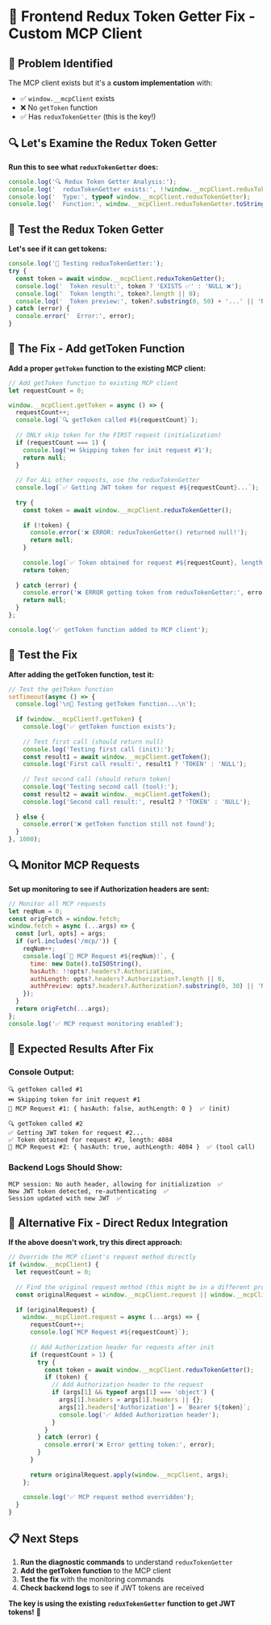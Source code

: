 # 🔧 Frontend Redux Token Getter Fix - Custom MCP Client

## 🎯 Problem Identified
The MCP client exists but it's a **custom implementation** with:
- ✅ `window.__mcpClient` exists
- ❌ No `getToken` function
- ✅ Has `reduxTokenGetter` (this is the key!)

## 🔍 Let's Examine the Redux Token Getter

**Run this to see what `reduxTokenGetter` does:**

```javascript
console.log('🔍 Redux Token Getter Analysis:');
console.log('  reduxTokenGetter exists:', !!window.__mcpClient.reduxTokenGetter);
console.log('  Type:', typeof window.__mcpClient.reduxTokenGetter);
console.log('  Function:', window.__mcpClient.reduxTokenGetter.toString().substring(0, 200) + '...');
```

## 🧪 Test the Redux Token Getter

**Let's see if it can get tokens:**

```javascript
console.log('🧪 Testing reduxTokenGetter:');
try {
  const token = await window.__mcpClient.reduxTokenGetter();
  console.log('  Token result:', token ? 'EXISTS ✅' : 'NULL ❌');
  console.log('  Token length:', token?.length || 0);
  console.log('  Token preview:', token?.substring(0, 50) + '...' || 'NONE');
} catch (error) {
  console.error('  Error:', error);
}
```

## 🔧 The Fix - Add getToken Function

**Add a proper `getToken` function to the existing MCP client:**

```javascript
// Add getToken function to existing MCP client
let requestCount = 0;

window.__mcpClient.getToken = async () => {
  requestCount++;
  console.log(`🔍 getToken called #${requestCount}`);
  
  // ONLY skip token for the FIRST request (initialization)
  if (requestCount === 1) {
    console.log('⏭️ Skipping token for init request #1');
    return null;
  }
  
  // For ALL other requests, use the reduxTokenGetter
  console.log(`✅ Getting JWT token for request #${requestCount}...`);
  
  try {
    const token = await window.__mcpClient.reduxTokenGetter();
    
    if (!token) {
      console.error('❌ ERROR: reduxTokenGetter() returned null!');
      return null;
    }
    
    console.log(`✅ Token obtained for request #${requestCount}, length:`, token.length);
    return token;
    
  } catch (error) {
    console.error('❌ ERROR getting token from reduxTokenGetter:', error);
    return null;
  }
};

console.log('✅ getToken function added to MCP client');
```

## 🧪 Test the Fix

**After adding the getToken function, test it:**

```javascript
// Test the getToken function
setTimeout(async () => {
  console.log('\n🧪 Testing getToken function...\n');
  
  if (window.__mcpClient?.getToken) {
    console.log('✅ getToken function exists');
    
    // Test first call (should return null)
    console.log('Testing first call (init):');
    const result1 = await window.__mcpClient.getToken();
    console.log('First call result:', result1 ? 'TOKEN' : 'NULL');
    
    // Test second call (should return token)
    console.log('Testing second call (tool):');
    const result2 = await window.__mcpClient.getToken();
    console.log('Second call result:', result2 ? 'TOKEN' : 'NULL');
    
  } else {
    console.error('❌ getToken function still not found');
  }
}, 1000);
```

## 🔍 Monitor MCP Requests

**Set up monitoring to see if Authorization headers are sent:**

```javascript
// Monitor all MCP requests
let reqNum = 0;
const origFetch = window.fetch;
window.fetch = async (...args) => {
  const [url, opts] = args;
  if (url.includes('/mcp/')) {
    reqNum++;
    console.log(`📡 MCP Request #${reqNum}:`, {
      time: new Date().toISOString(),
      hasAuth: !!opts?.headers?.Authorization,
      authLength: opts?.headers?.Authorization?.length || 0,
      authPreview: opts?.headers?.Authorization?.substring(0, 30) || 'NONE'
    });
  }
  return origFetch(...args);
};
console.log('✅ MCP request monitoring enabled');
```

## 🎯 Expected Results After Fix

### Console Output:
```
🔍 getToken called #1
⏭️ Skipping token for init request #1
📡 MCP Request #1: { hasAuth: false, authLength: 0 }  ✅ (init)

🔍 getToken called #2
✅ Getting JWT token for request #2...
✅ Token obtained for request #2, length: 4084
📡 MCP Request #2: { hasAuth: true, authLength: 4084 }  ✅ (tool call)
```

### Backend Logs Should Show:
```
MCP session: No auth header, allowing for initialization  ✅
New JWT token detected, re-authenticating  ✅
Session updated with new JWT  ✅
```

## 🚨 Alternative Fix - Direct Redux Integration

**If the above doesn't work, try this direct approach:**

```javascript
// Override the MCP client's request method directly
if (window.__mcpClient) {
  let requestCount = 0;
  
  // Find the original request method (this might be in a different property)
  const originalRequest = window.__mcpClient.request || window.__mcpClient.callTool;
  
  if (originalRequest) {
    window.__mcpClient.request = async (...args) => {
      requestCount++;
      console.log(`MCP Request #${requestCount}`);
      
      // Add Authorization header for requests after init
      if (requestCount > 1) {
        try {
          const token = await window.__mcpClient.reduxTokenGetter();
          if (token) {
            // Add Authorization header to the request
            if (args[1] && typeof args[1] === 'object') {
              args[1].headers = args[1].headers || {};
              args[1].headers['Authorization'] = `Bearer ${token}`;
              console.log('✅ Added Authorization header');
            }
          }
        } catch (error) {
          console.error('❌ Error getting token:', error);
        }
      }
      
      return originalRequest.apply(window.__mcpClient, args);
    };
    
    console.log('✅ MCP request method overridden');
  }
}
```

## 📋 Next Steps

1. **Run the diagnostic commands** to understand `reduxTokenGetter`
2. **Add the getToken function** to the MCP client
3. **Test the fix** with the monitoring commands
4. **Check backend logs** to see if JWT tokens are received

**The key is using the existing `reduxTokenGetter` function to get JWT tokens!** 🎯













